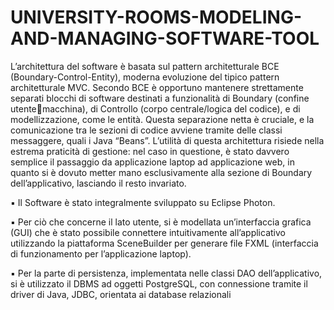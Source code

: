 # UNIVERSITY-ROOMS-MODELING-AND-MANAGING-SOFTWARE-TOOL

L’architettura del software è basata sul pattern architetturale BCE (Boundary-Control-Entity), 
moderna evoluzione del tipico pattern architetturale MVC. Secondo BCE è opportuno mantenere 
strettamente separati blocchi di software destinati a funzionalità di Boundary (confine utentemacchina), di Controllo (corpo centrale/logica del codice), e di modellizzazione, come le entità. Questa 
separazione netta è cruciale, e la comunicazione tra le sezioni di codice avviene tramite delle classi 
messaggere, quali i Java “Beans”. 
L’utilità di questa architettura risiede nella estrema praticità di gestione: nel caso in questione, è stato 
davvero semplice il passaggio da applicazione laptop ad applicazione web, in quanto si è dovuto metter 
mano esclusivamente alla sezione di Boundary dell’applicativo, lasciando il resto invariato.

▪ Il Software è stato integralmente sviluppato su Eclipse Photon.

▪ Per ciò che concerne il lato utente, si è modellata un’interfaccia grafica (GUI) che è stato possibile 
connettere intuitivamente all’applicativo utilizzando la piattaforma SceneBuilder per generare file 
FXML (interfaccia di funzionamento per l’applicazione laptop).

▪ Per la parte di persistenza, implementata nelle classi DAO dell’applicativo, si è utilizzato il DBMS 
ad oggetti PostgreSQL, con connessione tramite il driver di Java, JDBC, orientata ai database 
relazionali
